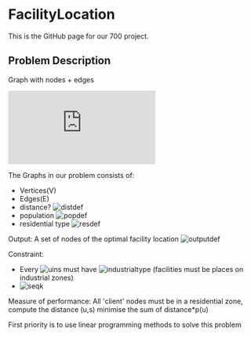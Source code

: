 # FacilityLocation
This is the GitHub page for our 700 project.

## Problem Description  
Graph with nodes + edges

![Graph Equation](https://latex.codecogs.com/gif.latex?G&space;=&space;(V,E,w,p,type,k))

The Graphs in our problem consists of:
 - Vertices(V)
 - Edges(E)
 - distance? ![distdef](https://latex.codecogs.com/gif.latex?\dpi{100}&space;w&space;=&space;E\rightarrow&space;\mathbb{R})
 - population ![popdef](https://latex.codecogs.com/gif.latex?\dpi{100}&space;p&space;=&space;E\rightarrow&space;\mathbb{N})
 - residential type  ![resdef](https://latex.codecogs.com/gif.latex?\inline&space;\dpi{100}&space;t:V&space;{\color{Red}&space;\textbf{(type&space;of&space;node)}}\rightarrow&space;T&space;{\color{Red}&space;\textbf{(set&space;of&space;node&space;types)}})

Output: A set of nodes of the optimal facility location ![outputdef](https://latex.codecogs.com/gif.latex?\dpi{100}&space;S&space;\subseteq&space;V)

Constraint:
 - Every ![uins](https://latex.codecogs.com/gif.latex?\dpi{100}&space;u&space;\in&space;S) must have ![industrialtype](https://latex.codecogs.com/gif.latex?\dpi{100}&space;t(w)&space;=&space;industrial) (facilities must be places on industrial zones)
 - ![seqk](https://latex.codecogs.com/gif.latex?\dpi{100}&space;\left&space;|&space;s&space;\right&space;|&space;=&space;k) 

Measure of performance: All 'client' nodes must be in a residential zone, compute the distance (u,s) minimise the sum of distance*p(u)

First priority is to use linear programming methods to solve this problem
